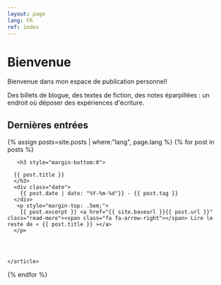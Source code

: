 ```yaml
---
layout: page
lang: FR
ref: index
---
```


<h1>Bienvenue</h1>

<div style="max-width: 65ch;">


  Bienvenue dans mon espace de publication personnel!

  Des billets de blogue, des textes de fiction, des notes éparpillées : un endroit où déposer des expériences d'écriture. 
  
   </div>
<div class="posts">
  
  <h2>Dernières entrées</h2>
   {% assign posts=site.posts | where:"lang", page.lang %}
  {% for post in posts %}
    <article class="post">

       <h3 style="margin-bottom:0">
   
      {{ post.title }}
      </h3>
      <div class="date">
        {{ post.date | date: "%Y-%m-%d"}} - {{ post.tag }}
      </div>
       <p style="margin-top: .5em;">
        {{ post.excerpt }} <a href="{{ site.baseurl }}{{ post.url }}" class="read-more"><span class="fa fa-arrow-right"></span> Lire le reste de « {{ post.title }} »</a>
      </p>


  

    </article>
  {% endfor %}
</div>
